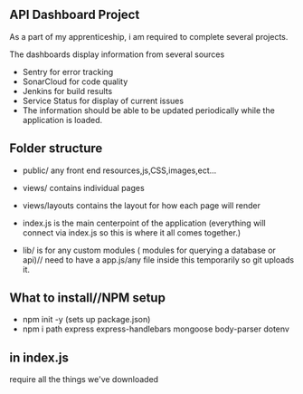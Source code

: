## API Dashboard Project

As a part of my apprenticeship, i am required to complete several projects.

The dashboards display information from several sources
- Sentry for error tracking
- SonarCloud for code quality
- Jenkins for build results
- Service Status for display of current issues
- The information should be able to be updated periodically while the application is loaded.

##  Folder structure 

- public/  any front end resources,js,CSS,images,ect...

- views/ contains individual pages
- views/layouts contains the layout for how each page will render
- index.js is the main centerpoint of the application (everything will connect via index.js so this is where it all comes together.)
- lib/ is for any custom modules ( modules for querying a database or api)// need to have a app.js/any file inside this temporarily so git uploads it.

## What to install//NPM setup
- npm init -y (sets up package.json)
- npm i path express express-handlebars mongoose body-parser dotenv

## in index.js
require all the things we've downloaded

